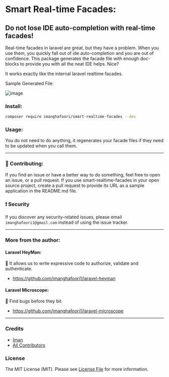 # Smart Real-time Facades:

## Do not lose IDE auto-completion with real-time facades!

Real-time facades in laravel are great, but they have a problem. When you use them, you quickly fall out of ide auto-completion and you are out of confidence.
This package generates the facade file with enough doc-blocks to provide you with all the neat IDE helps. Nice?

It works exactly like the internal laravel realtime facades.

Sample Generated File:

![image](https://user-images.githubusercontent.com/6961695/153766733-7d190d3f-b0cd-44c1-8617-a34b0bc6aa64.png)


### Install:

```bash
composer require imanghafoori/smart-realtime-facades --dev
```

### Usage:

You do not need to do anything, it regenerates your facade files if they need to be updated when you call them.

---------------------

### :raising_hand: Contributing:

If you find an issue or have a better way to do something, feel free to open an issue, or a pull request.
If you use smart-realtime-facades in your open source project, create a pull request to provide its URL as a sample application in the README.md file.


### :exclamation: Security
If you discover any security-related issues, please email `imanghafoori1@gmail.com` instead of using the issue tracker.

----------------------


### More from the author:

#### Laravel HeyMan:

:gem: It allows us to write expressive code to authorize, validate and authenticate.

- https://github.com/imanghafoori1/laravel-heyman


#### Laravel Microscope:

:gem: Find bugs before they bit.

- https://github.com/imanghafoori1/laravel-microscope


--------------------


### Credits

- [Iman](https://github.com/imanghafoori1)
- [All Contributors](../../contributors)

### License

The MIT License (MIT). Please see [License File](LICENSE.md) for more information.
